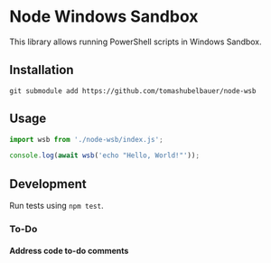 # Node Windows Sandbox

This library allows running PowerShell scripts in Windows Sandbox.

## Installation

`git submodule add https://github.com/tomashubelbauer/node-wsb`

## Usage

```js
import wsb from './node-wsb/index.js';

console.log(await wsb('echo "Hello, World!"'));
```

## Development

Run tests using `npm test`.

### To-Do

#### Address code to-do comments
